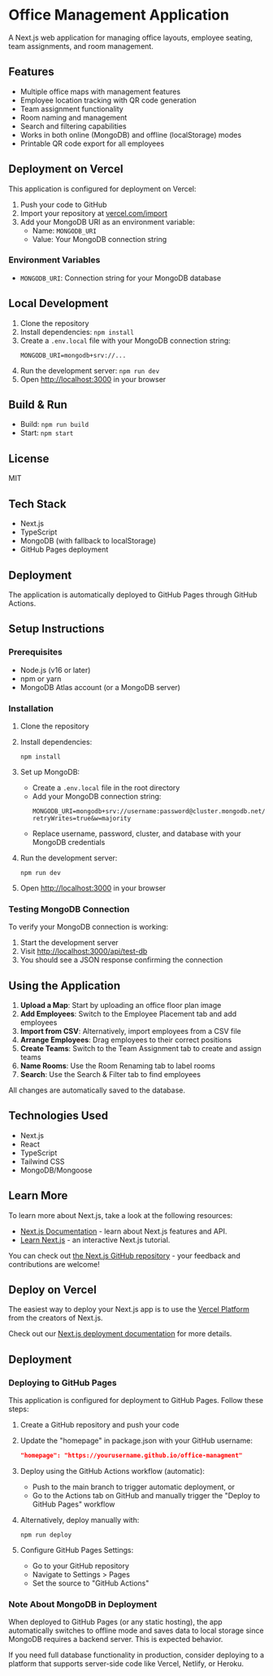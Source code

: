 # Office Management Application

A Next.js web application for managing office layouts, employee seating, team assignments, and room management.

## Features

- Multiple office maps with management features
- Employee location tracking with QR code generation
- Team assignment functionality
- Room naming and management
- Search and filtering capabilities
- Works in both online (MongoDB) and offline (localStorage) modes
- Printable QR code export for all employees

## Deployment on Vercel

This application is configured for deployment on Vercel:

1. Push your code to GitHub
2. Import your repository at [vercel.com/import](https://vercel.com/import)
3. Add your MongoDB URI as an environment variable:
   - Name: `MONGODB_URI`
   - Value: Your MongoDB connection string

### Environment Variables

- `MONGODB_URI`: Connection string for your MongoDB database

## Local Development

1. Clone the repository
2. Install dependencies: `npm install`
3. Create a `.env.local` file with your MongoDB connection string:
   ```
   MONGODB_URI=mongodb+srv://...
   ```
4. Run the development server: `npm run dev`
5. Open [http://localhost:3000](http://localhost:3000) in your browser

## Build & Run

- Build: `npm run build`
- Start: `npm start`

## License

MIT

## Tech Stack

- Next.js
- TypeScript
- MongoDB (with fallback to localStorage)
- GitHub Pages deployment

## Deployment

The application is automatically deployed to GitHub Pages through GitHub Actions.

## Setup Instructions

### Prerequisites

- Node.js (v16 or later)
- npm or yarn
- MongoDB Atlas account (or a MongoDB server)

### Installation

1. Clone the repository
2. Install dependencies:
   ```
   npm install
   ```

3. Set up MongoDB:
   - Create a `.env.local` file in the root directory
   - Add your MongoDB connection string:
     ```
     MONGODB_URI=mongodb+srv://username:password@cluster.mongodb.net/database?retryWrites=true&w=majority
     ```
   - Replace username, password, cluster, and database with your MongoDB credentials

4. Run the development server:
   ```
   npm run dev
   ```

5. Open [http://localhost:3000](http://localhost:3000) in your browser

### Testing MongoDB Connection

To verify your MongoDB connection is working:
1. Start the development server
2. Visit [http://localhost:3000/api/test-db](http://localhost:3000/api/test-db)
3. You should see a JSON response confirming the connection

## Using the Application

1. **Upload a Map**: Start by uploading an office floor plan image
2. **Add Employees**: Switch to the Employee Placement tab and add employees
3. **Import from CSV**: Alternatively, import employees from a CSV file
4. **Arrange Employees**: Drag employees to their correct positions
5. **Create Teams**: Switch to the Team Assignment tab to create and assign teams
6. **Name Rooms**: Use the Room Renaming tab to label rooms
7. **Search**: Use the Search & Filter tab to find employees

All changes are automatically saved to the database.

## Technologies Used

- Next.js
- React
- TypeScript
- Tailwind CSS
- MongoDB/Mongoose

## Learn More

To learn more about Next.js, take a look at the following resources:

- [Next.js Documentation](https://nextjs.org/docs) - learn about Next.js features and API.
- [Learn Next.js](https://nextjs.org/learn) - an interactive Next.js tutorial.

You can check out [the Next.js GitHub repository](https://github.com/vercel/next.js) - your feedback and contributions are welcome!

## Deploy on Vercel

The easiest way to deploy your Next.js app is to use the [Vercel Platform](https://vercel.com/new?utm_medium=default-template&filter=next.js&utm_source=create-next-app&utm_campaign=create-next-app-readme) from the creators of Next.js.

Check out our [Next.js deployment documentation](https://nextjs.org/docs/app/building-your-application/deploying) for more details.

## Deployment

### Deploying to GitHub Pages

This application is configured for deployment to GitHub Pages. Follow these steps:

1. Create a GitHub repository and push your code

2. Update the "homepage" in package.json with your GitHub username:
   ```json
   "homepage": "https://yourusername.github.io/office-managment"
   ```

3. Deploy using the GitHub Actions workflow (automatic):
   - Push to the main branch to trigger automatic deployment, or
   - Go to the Actions tab on GitHub and manually trigger the "Deploy to GitHub Pages" workflow

4. Alternatively, deploy manually with:
   ```
   npm run deploy
   ```

5. Configure GitHub Pages Settings:
   - Go to your GitHub repository
   - Navigate to Settings > Pages
   - Set the source to "GitHub Actions"

### Note About MongoDB in Deployment

When deployed to GitHub Pages (or any static hosting), the app automatically switches to offline mode and saves data to local storage since MongoDB requires a backend server. This is expected behavior.

If you need full database functionality in production, consider deploying to a platform that supports server-side code like Vercel, Netlify, or Heroku.
